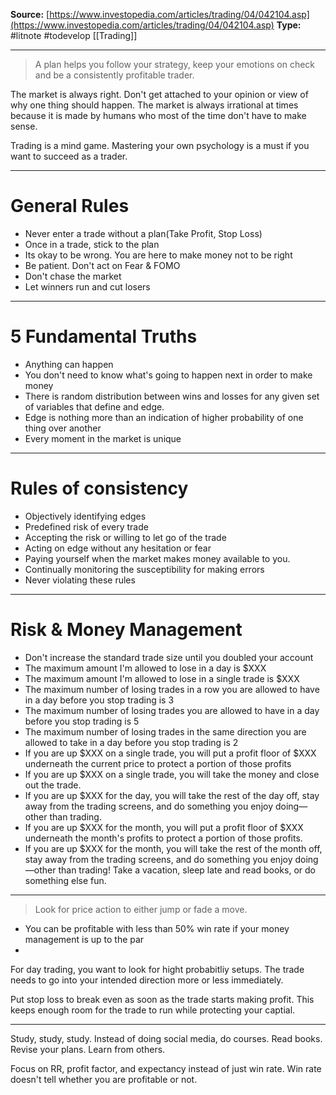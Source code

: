 **Source:** [https://www.investopedia.com/articles/trading/04/042104.asp](https://www.investopedia.com/articles/trading/04/042104.asp)
**Type:** #litnote #todevelop  [[Trading]]

----
> A plan helps you follow your strategy, keep your emotions on check and be a consistently profitable trader. 

The market is always right. Don't get attached to your opinion or view of why one thing should happen. The market is always irrational at times because it is made by humans who most of the time don't have to make sense. 

Trading is a mind game. Mastering your own psychology is a must if you want to succeed as a trader. 

---

# General Rules
- Never enter a trade without a plan(Take Profit, Stop Loss)
- Once in a trade, stick to the plan
- Its okay to be wrong. You are here to make money not to be right
- Be patient. Don't act on Fear & FOMO
- Don't chase the market
- Let winners run and cut losers

---
# 5 Fundamental Truths
- Anything can happen
- You don't need to know what's going to happen next in order to make money
- There is random distribution between wins and losses for any given set of variables that define and edge.
- Edge is nothing more than an indication of higher probability of one thing over another
- Every moment in the market is unique

---
# Rules of consistency
- Objectively identifying edges
- Predefined risk of every trade
- Accepting the risk or willing to let go of the trade
- Acting on edge without any hesitation or fear
- Paying yourself when the market makes money available to you.
- Continually monitoring the susceptibility for making errors
- Never violating these rules

---
# Risk & Money Management
- Don't increase the standard trade size until you doubled your account
- The maximum amount I'm allowed to lose in a day is $XXX
- The maximum amount I'm allowed to lose in a single trade is $XXX
- The maximum number of losing trades in a row you are allowed to have in a day before you stop trading is 3
- The maximum number of losing trades you are allowed to have in a day before you stop trading is 5
- The maximum number of losing trades in the same direction you are allowed to take in a day before you stop trading is 2
- If you are up $XXX on a single trade, you will put a profit floor of $XXX underneath the current price to protect a portion of those profits
- If you are up $XXX on a single trade, you will take the money and close out the trade.
- If you are up $XXX for the day, you will take the rest of the day off, stay away from the trading screens, and do something you enjoy doing—other than trading.
-  If you are up $XXX for the month, you will put a profit floor of $XXX underneath the month's profits to protect a portion of those profits. 
- If you are up $XXX for the month, you will take the rest of the month off, stay away from the trading screens, and do something you enjoy doing—other than trading! Take a vacation, sleep late and read books, or do something else fun.

--- 
> Look for price action to either jump or fade a move.
- You can be profitable with less than 50% win rate if your money management is up to the par
- 
For day trading, you want to look for hight probabitliy setups. The trade needs to go into your intended direction more or less immediately.

Put stop loss to break even as soon as the trade starts making profit. This keeps enough room for the trade to run while protecting your captial. 

----
Study, study, study. Instead of doing social media, do courses. Read books. Revise your plans. Learn from others. 

Focus on RR, profit factor, and expectancy instead of just win rate. Win rate doesn't tell whether you are profitable or not.